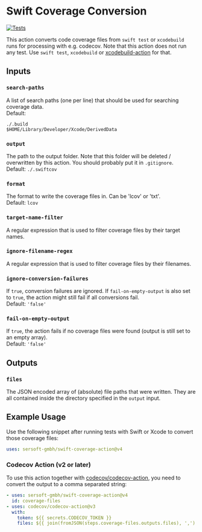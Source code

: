 # Swift Coverage Conversion

[![Tests](https://github.com/sersoft-gmbh/swift-coverage-action/actions/workflows/tests.yml/badge.svg)](https://github.com/sersoft-gmbh/swift-coverage-action/actions/workflows/tests.yml)

This action converts code coverage files from `swift test` or `xcodebuild` runs for processing with e.g. codecov.
Note that this action does not run any test. Use `swift test`, `xcodebuild` or [xcodebuild-action](https://github.com/sersoft-gmbh/xcodebuild-action) for that.

## Inputs

### `search-paths`

A list of search paths (one per line) that should be used for searching coverage data.<br/>
Default: 
```
./.build
$HOME/Library/Developer/Xcode/DerivedData
```

### `output`

The path to the output folder. Note that this folder will be deleted / overwritten by this action.
You should probably put it in `.gitignore`.<br/>
Default: `./.swiftcov`

### `format`

The format to write the coverage files in. Can be 'lcov' or 'txt'.<br/>
Default: `lcov`

### `target-name-filter`

A regular expression that is used to filter coverage files by their target names.

### `ignore-filename-regex`

A regular expression that is used to filter coverage files by their filenames.

### `ignore-conversion-failures`

If `true`, conversion failures are ignored. If `fail-on-empty-output` is also set to `true`, the action might still fail if all conversions fail.<br/>
Default: `'false'`

### `fail-on-empty-output`

If `true`, the action fails if no coverage files were found (output is still set to an empty array).<br/>
Default: `'false'`

## Outputs

### `files`

The JSON encoded array of (absolute) file paths that were written. They are all contained inside the directory specified in the `output` input.

## Example Usage

Use the following snippet after running tests with Swift or Xcode to convert those coverage files:
```yaml
uses: sersoft-gmbh/swift-coverage-action@v4
```

### Codecov Action (v2 or later)

To use this action together with [codecov/codecov-action](https://github.com/codecov/codecov-action), you need to convert the output to a comma separated string:
```yaml
- uses: sersoft-gmbh/swift-coverage-action@v4
  id: coverage-files
- uses: codecov/codecov-action@v3
  with:
    token: ${{ secrets.CODECOV_TOKEN }}
    files: ${{ join(fromJSON(steps.coverage-files.outputs.files), ',') }}
```

